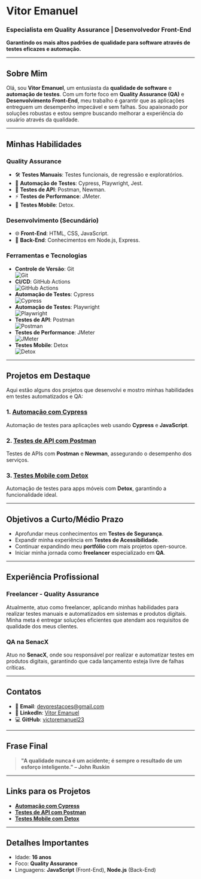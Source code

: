# **Vitor Emanuel**
### **Especialista em Quality Assurance | Desenvolvedor Front-End**
**Garantindo os mais altos padrões de qualidade para software através de testes eficazes e automação.**

---

## **Sobre Mim**

Olá, sou **Vitor Emanuel**, um entusiasta da **qualidade de software** e **automação de testes**. Com um forte foco em **Quality Assurance (QA)** e **Desenvolvimento Front-End**, meu trabalho é garantir que as aplicações entreguem um desempenho impecável e sem falhas. Sou apaixonado por soluções robustas e estou sempre buscando melhorar a experiência do usuário através da qualidade.

---

## **Minhas Habilidades**

### **Quality Assurance**
- 🛠️ **Testes Manuais**: Testes funcionais, de regressão e exploratórios.
- 🤖 **Automação de Testes**: Cypress, Playwright, Jest.
- 🔌 **Testes de API**: Postman, Newman.
- ⚡ **Testes de Performance**: JMeter.
- 📱 **Testes Mobile**: Detox.

### **Desenvolvimento (Secundário)**
- 🌐 **Front-End**: HTML, CSS, JavaScript.
- 🔧 **Back-End**: Conhecimentos em Node.js, Express.

### **Ferramentas e Tecnologias**
- **Controle de Versão**: Git  
  ![Git](https://img.shields.io/badge/Git-F05032?style=for-the-badge&logo=git&logoColor=white)
- **CI/CD**: GitHub Actions  
  ![GitHub Actions](https://img.shields.io/badge/GitHub%20Actions-2088FF?style=for-the-badge&logo=github-actions&logoColor=white)
- **Automação de Testes**: Cypress  
  ![Cypress](https://img.shields.io/badge/Cypress-4D61C1?style=for-the-badge&logo=cypress&logoColor=white)
- **Automação de Testes**: Playwright  
  ![Playwright](https://img.shields.io/badge/Playwright-000000?style=for-the-badge&logo=playwright&logoColor=white)
- **Testes de API**: Postman  
  ![Postman](https://img.shields.io/badge/Postman-FF6C37?style=for-the-badge&logo=postman&logoColor=white)
- **Testes de Performance**: JMeter  
  ![JMeter](https://img.shields.io/badge/JMeter-FB5B00?style=for-the-badge&logo=apache&logoColor=white)
- **Testes Mobile**: Detox  
  ![Detox](https://img.shields.io/badge/Detox-00B0B9?style=for-the-badge&logo=detox&logoColor=white)

---

## **Projetos em Destaque**

Aqui estão alguns dos projetos que desenvolvi e mostro minhas habilidades em testes automatizados e QA:

### 1. **[Automação com Cypress](https://github.com/victoremanuel23/testes-cypress)**  
Automação de testes para aplicações web usando **Cypress** e **JavaScript**.

### 2. **[Testes de API com Postman](https://github.com/victoremanuel23/api-postman)**  
Testes de APIs com **Postman** e **Newman**, assegurando o desempenho dos serviços.

### 3. **[Testes Mobile com Detox](https://github.com/victoremanuel23/testes-mobile-detox)**  
Automação de testes para apps móveis com **Detox**, garantindo a funcionalidade ideal.

---

## **Objetivos a Curto/Médio Prazo**
- Aprofundar meus conhecimentos em **Testes de Segurança**.
- Expandir minha experiência em **Testes de Acessibilidade**.
- Continuar expandindo meu **portfólio** com mais projetos open-source.
- Iniciar minha jornada como **freelancer** especializado em **QA**.

---

## **Experiência Profissional**

### **Freelancer - Quality Assurance**
Atualmente, atuo como freelancer, aplicando minhas habilidades para realizar testes manuais e automatizados em sistemas e produtos digitais. Minha meta é entregar soluções eficientes que atendam aos requisitos de qualidade dos meus clientes.

### **QA na SenacX**
Atuo no **SenacX**, onde sou responsável por realizar e automatizar testes em produtos digitais, garantindo que cada lançamento esteja livre de falhas críticas.

---

## **Contatos**

- 📧 **Email**: [devprestacoes@gmail.com](mailto:devprestacoes@gmail.com)
- 🔗 **LinkedIn**: [Vitor Emanuel](https://www.linkedin.com/in/vitor-emanuel-006369361)
- 💻 **GitHub**: [victoremanuel23](https://github.com/victoremanuel23)

---

## **Frase Final**

> **"A qualidade nunca é um acidente; é sempre o resultado de um esforço inteligente." – John Ruskin**

---

## **Links para os Projetos**

- **[Automação com Cypress](https://github.com/victoremanuel23/testes-cypress)**
- **[Testes de API com Postman](https://github.com/victoremanuel23/api-postman)**
- **[Testes Mobile com Detox](https://github.com/victoremanuel23/testes-mobile-detox)**

---

## **Detalhes Importantes**

- Idade: **16 anos**
- Foco: **Quality Assurance**
- Linguagens: **JavaScript** (Front-End), **Node.js** (Back-End)
